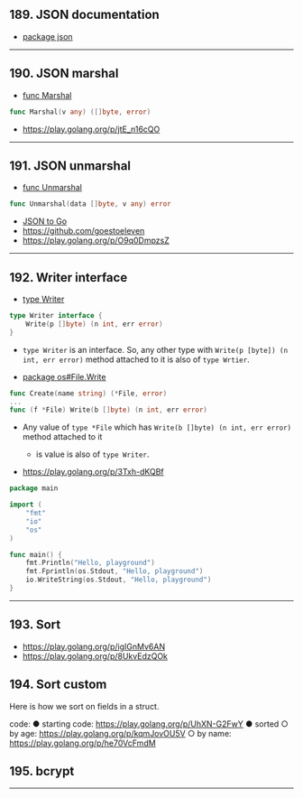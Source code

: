 ## 189. JSON documentation

* [package json](https://pkg.go.dev/encoding/json?utm_source=godoc)

***

## 190. JSON marshal

* [func Marshal](https://pkg.go.dev/encoding/json#Marshal)

```go
func Marshal(v any) ([]byte, error)
```
    
* https://play.golang.org/p/jtE_n16cQO

***

## 191. JSON unmarshal

* [func Unmarshal](https://pkg.go.dev/encoding/json#Unmarshal)
```go
func Unmarshal(data []byte, v any) error
```

* [JSON to Go](https://mholt.github.io/json-to-go/)
* https://github.com/goestoeleven
* https://play.golang.org/p/O9q0DmpzsZ

***

## 192. Writer interface

* [type Writer](https://pkg.go.dev/io#Writer)
```go
type Writer interface {
    Write(p []byte) (n int, err error)
}
```

* `type Writer` is an interface. So, any other type with `Write(p [byte]) (n int, err error)` method attached to it is also of `type Wrtier`.

* [package os#File.Write](https://pkg.go.dev/os#File.Write)

```go
func Create(name string) (*File, error)
...
func (f *File) Write(b []byte) (n int, err error)
```
* Any value of `type *File` which has `Write(b []byte) (n int, err error)` method attached to it
    * is value is also of `type Writer`.

* https://play.golang.org/p/3Txh-dKQBf

```go
package main

import (
	"fmt"
	"io"
	"os"
)

func main() {
	fmt.Println("Hello, playground")
	fmt.Fprintln(os.Stdout, "Hello, playground")
	io.WriteString(os.Stdout, "Hello, playground")
}
```

***

## 193. Sort
 
* https://play.golang.org/p/igIGnMv6AN
* https://play.golang.org/p/8UkvEdzQOk

## 194. Sort custom

Here is how we sort on fields in a struct. 

code:
● starting code: https://play.golang.org/p/UhXN-G2FwY
● sorted
	○ by age: https://play.golang.org/p/kqmJovOU5V
	○ by name: https://play.golang.org/p/he70VcFmdM

## 195. bcrypt

***
